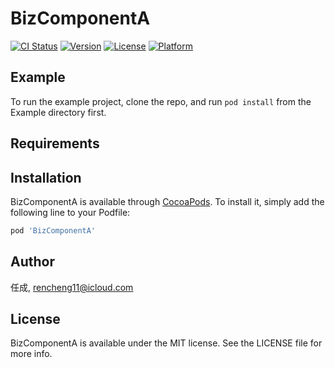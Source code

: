 # BizComponentA

[![CI Status](https://img.shields.io/travis/任成/BizComponentA.svg?style=flat)](https://travis-ci.org/任成/BizComponentA)
[![Version](https://img.shields.io/cocoapods/v/BizComponentA.svg?style=flat)](https://cocoapods.org/pods/BizComponentA)
[![License](https://img.shields.io/cocoapods/l/BizComponentA.svg?style=flat)](https://cocoapods.org/pods/BizComponentA)
[![Platform](https://img.shields.io/cocoapods/p/BizComponentA.svg?style=flat)](https://cocoapods.org/pods/BizComponentA)

## Example

To run the example project, clone the repo, and run `pod install` from the Example directory first.

## Requirements

## Installation

BizComponentA is available through [CocoaPods](https://cocoapods.org). To install
it, simply add the following line to your Podfile:

```ruby
pod 'BizComponentA'
```

## Author

任成, rencheng11@icloud.com

## License

BizComponentA is available under the MIT license. See the LICENSE file for more info.
